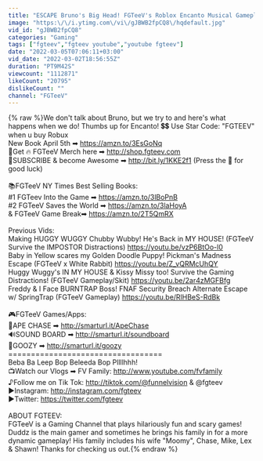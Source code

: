 ```yaml
---
title: "ESCAPE Bruno's Big Head! FGTeeV's Roblox Encanto Musical Gameplay (Don't Talk About Bruno!)"
image: "https:\/\/i.ytimg.com\/vi\/gJBWB2fpCQ8\/hqdefault.jpg"
vid_id: "gJBWB2fpCQ8"
categories: "Gaming"
tags: ["fgteev","fgteev youtube","youtube fgteev"]
date: "2022-03-05T07:06:11+03:00"
vid_date: "2022-03-02T18:56:55Z"
duration: "PT9M42S"
viewcount: "1112871"
likeCount: "20795"
dislikeCount: ""
channel: "FGTeeV"
---
```

{% raw %}We don't talk about Bruno, but we try to and here's what happens when we do! Thumbs up for Encanto!  💲💲 Use Star Code: &quot;FGTEEV&quot; when u buy Robux<br />New Book April 5th ➡ <a rel="nofollow" target="blank" href="https://amzn.to/3EsGoNq">https://amzn.to/3EsGoNq</a><br />🛒Get 🔥 FGTeeV Merch here ➡ <a rel="nofollow" target="blank" href="http://shop.fgteev.com">http://shop.fgteev.com</a><br />🔔SUBSCRIBE &amp; become Awesome ➡ <a rel="nofollow" target="blank" href="http://bit.ly/1KKE2f1">http://bit.ly/1KKE2f1</a> (Press the 🔔 for good luck)<br /><br />📚FGTeeV NY Times Best Selling Books:<br />#1 FGTeev Into the Game ➡ <a rel="nofollow" target="blank" href="https://amzn.to/3lBoPnB">https://amzn.to/3lBoPnB</a><br />#2 FGTeeV Saves the World ➡ <a rel="nofollow" target="blank" href="https://amzn.to/3laHoyA">https://amzn.to/3laHoyA</a><br />&amp; FGTeeV Game Break➡ <a rel="nofollow" target="blank" href="https://amzn.to/2T5QmRX">https://amzn.to/2T5QmRX</a><br /><br />Previous Vids:<br />Making HUGGY WUGGY Chubby Wubby! He's Back in MY HOUSE! (FGTeeV Survive the IMPOSTOR Distractions) <a rel="nofollow" target="blank" href="https://youtu.be/vzP6BtOo-l0">https://youtu.be/vzP6BtOo-l0</a><br />Baby in Yellow scares my Golden Doodle Puppy! Pickman's Madness Escape (FGTeeV x White Rabbit) <a rel="nofollow" target="blank" href="https://youtu.be/Z_vQRMcUhQY">https://youtu.be/Z_vQRMcUhQY</a> <br />Huggy Wuggy's IN MY HOUSE &amp; Kissy Missy too! Survive the Gaming Distractions! (FGTeeV Gameplay/Skit) <a rel="nofollow" target="blank" href="https://youtu.be/2ar4zMGFBfg">https://youtu.be/2ar4zMGFBfg</a><br />Freddy &amp; I Face BURNTRAP Boss! FNAF Security Breach Alternate Escape w/ SpringTrap (FGTeeV Gameplay) <a rel="nofollow" target="blank" href="https://youtu.be/RlHBeS-RdBk">https://youtu.be/RlHBeS-RdBk</a><br /><br />🎮FGTeeV Games/Apps:<br />🦍APE CHASE ➡ <a rel="nofollow" target="blank" href="http://smarturl.it/ApeChase">http://smarturl.it/ApeChase</a><br />🔊SOUND BOARD ➡ <a rel="nofollow" target="blank" href="http://smarturl.it/soundboard">http://smarturl.it/soundboard</a><br />🧁GOOZY ➡ <a rel="nofollow" target="blank" href="http://smarturl.it/goozy">http://smarturl.it/goozy</a><br />==================================<br />Beba Ba Leep Bop Beleeda Bop Pllllhhh!<br />📺Watch our Vlogs ➡ FV Family: <a rel="nofollow" target="blank" href="http://www.youtube.com/fvfamily">http://www.youtube.com/fvfamily</a><br />♪Follow me on Tik Tok: <a rel="nofollow" target="blank" href="http://tiktok.com/@funnelvision">http://tiktok.com/@funnelvision</a> &amp; @fgteev<br />►Instagram: <a rel="nofollow" target="blank" href="http://instagram.com/fgteev">http://instagram.com/fgteev</a><br />►Twitter: <a rel="nofollow" target="blank" href="https://twitter.com/fgteev">https://twitter.com/fgteev</a><br /><br />ABOUT FGTEEV:<br />FGTeeV is a Gaming Channel that plays hilariously fun and scary games!  Duddz is the main gamer and sometimes he brings his family in for a more dynamic gameplay! His family includes his wife &quot;Moomy&quot;, Chase, Mike, Lex &amp; Shawn!  Thanks for checking us out.{% endraw %}
